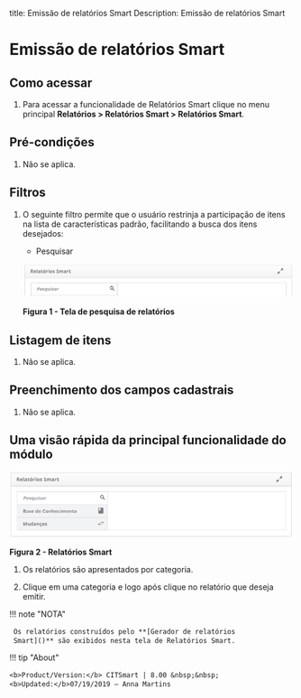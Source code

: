 title: Emissão de relatórios Smart
Description: Emissão de relatórios Smart

# Emissão de relatórios Smart

Como acessar
-----------

1.  Para acessar a funcionalidade de Relatórios Smart clique no menu
    principal **Relatórios > Relatórios Smart > Relatórios Smart**.

Pré-condições
------------

1.  Não se aplica.

Filtros
------

1.  O seguinte filtro permite que o usuário restrinja a participação de itens na
    lista de características padrão, facilitando a busca dos itens desejados:

    -   Pesquisar

    ![Criar](images/emit.png)

    **Figura 1 - Tela de pesquisa de relatórios**

Listagem de itens
-----------------

1.  Não se aplica.

Preenchimento dos campos cadastrais
----------------------------------

1.  Não se aplica.

Uma visão rápida da principal funcionalidade do módulo
----------------------------------------------------

![Criar](images/emit-2.png)

**Figura 2 - Relatórios Smart**

1.  Os relatórios são apresentados por categoria.

2.  Clique em uma categoria e logo após clique no relatório que deseja emitir.

!!! note "NOTA"

     Os relatórios construídos pelo **[Gerador de relatórios
     Smart]()** são exibidos nesta tela de Relatórios Smart.


!!! tip "About"

    <b>Product/Version:</b> CITSmart | 8.00 &nbsp;&nbsp;
    <b>Updated:</b>07/19/2019 – Anna Martins
